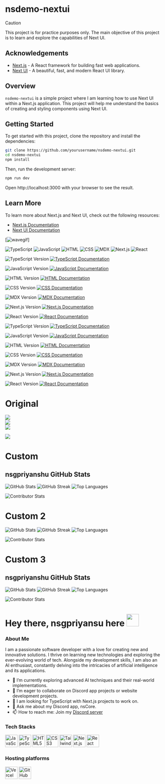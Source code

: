 # nsdemo-nextui

> [!CAUTION]
> This project is for practice purposes only. The main objective of this project is to learn and explore the capabilities of Next UI.

## Acknowledgements

- [Next.js](https://nextjs.org) - A React framework for building fast web applications.
- [Next UI](https://nextui.org) - A beautiful, fast, and modern React UI library.

## Overview

`nsdemo-nextui` is a simple project where I am learning how to use Next UI within a Next.js application. This project will help me understand the basics of creating and styling components using Next UI.

## Getting Started

To get started with this project, clone the repository and install the dependencies:

```bash
git clone https://github.com/yourusername/nsdemo-nextui.git
cd nsdemo-nextui
npm install
```

Then, run the development server:

```bash
npm run dev
```

Open http://localhost:3000 with your browser to see the result.

## Learn More

To learn more about Next.js and Next UI, check out the following resources:

- [Next.js Documentation](https://nextjs.org/docs)
- [Next UI Documentation](https://nextui.org/docs)


[![wavegif](https://cdn3.emoji.gg/emojis/wavegif_1860.gif)]


![TypeScript](https://img.shields.io/badge/TypeScript-%23007ACC.svg?style=for-the-badge&logo=typescript&logoColor=white)
![JavaScript](https://img.shields.io/badge/JavaScript-%23F7DF1E.svg?style=for-the-badge&logo=javascript&logoColor=black)
![HTML](https://img.shields.io/badge/HTML-%23E34F26.svg?style=for-the-badge&logo=html5&logoColor=white)
![CSS](https://img.shields.io/badge/CSS-%231572B6.svg?style=for-the-badge&logo=css3&logoColor=white)
![MDX](https://img.shields.io/badge/MDX-%23F9AC00.svg?style=for-the-badge&logo=mdx&logoColor=white)
![Next.js](https://img.shields.io/badge/Next.js-%23000000.svg?style=for-the-badge&logo=next.js&logoColor=white)
![React](https://img.shields.io/badge/React-%2361DAFB.svg?style=for-the-badge&logo=react&logoColor=black)

![TypeScript Version](https://img.shields.io/npm/v/typescript?color=007ACC&label=TypeScript&logo=typescript&logoColor=white)
[![TypeScript Documentation](https://img.shields.io/badge/Documentation-Typescript-blue?style=flat&logo=typescript)](https://www.typescriptlang.org/docs/)

![JavaScript Version](https://img.shields.io/npm/v/javascript?color=F7DF1E&label=JavaScript&logo=javascript&logoColor=black)
[![JavaScript Documentation](https://img.shields.io/badge/Documentation-JavaScript-yellow?style=flat&logo=javascript)](https://developer.mozilla.org/en-US/docs/Web/JavaScript)

![HTML Version](https://img.shields.io/npm/v/html?color=E34F26&label=HTML&logo=html5&logoColor=white)
[![HTML Documentation](https://img.shields.io/badge/Documentation-HTML-orange?style=flat&logo=html5)](https://developer.mozilla.org/en-US/docs/Web/HTML)

![CSS Version](https://img.shields.io/npm/v/css?color=1572B6&label=CSS&logo=css3&logoColor=white)
[![CSS Documentation](https://img.shields.io/badge/Documentation-CSS-blue?style=flat&logo=css3)](https://developer.mozilla.org/en-US/docs/Web/CSS)

![MDX Version](https://img.shields.io/npm/v/mdx?color=F9AC00&label=MDX&logo=mdx&logoColor=white)
[![MDX Documentation](https://img.shields.io/badge/Documentation-MDX-yellow?style=flat&logo=mdx)](https://mdxjs.com/)

![Next.js Version](https://img.shields.io/npm/v/next?color=000000&label=Next.js&logo=next.js&logoColor=white)
[![Next.js Documentation](https://img.shields.io/badge/Documentation-Next.js-black?style=flat&logo=next.js)](https://nextjs.org/docs)

![React Version](https://img.shields.io/npm/v/react?color=61DAFB&label=React&logo=react&logoColor=black)
[![React Documentation](https://img.shields.io/badge/Documentation-React-blue?style=flat&logo=react)](https://reactjs.org/docs/getting-started.html)

![TypeScript Version](https://img.shields.io/npm/v/typescript?color=#007aff&label=TypeScript&logo=typescript&logoColor=white)
[![TypeScript Documentation](https://img.shields.io/badge/Documentation-Typescript-%23007aff?style=flat&logo=typescript)](https://www.typescriptlang.org/docs/)

![JavaScript Version](https://img.shields.io/npm/v/javascript?color=#ffcc00&label=JavaScript&logo=javascript&logoColor=black)
[![JavaScript Documentation](https://img.shields.io/badge/Documentation-JavaScript-%23ffcc00?style=flat&logo=javascript)](https://developer.mozilla.org/en-US/docs/Web/JavaScript)

![HTML Version](https://img.shields.io/npm/v/html?color=#e34f26&label=HTML&logo=html5&logoColor=white)
[![HTML Documentation](https://img.shields.io/badge/Documentation-HTML-%23e34f26?style=flat&logo=html5)](https://developer.mozilla.org/en-US/docs/Web/HTML)

![CSS Version](https://img.shields.io/npm/v/css?color=#1572b6&label=CSS&logo=css3&logoColor=white)
[![CSS Documentation](https://img.shields.io/badge/Documentation-CSS-%231572b6?style=flat&logo=css3)](https://developer.mozilla.org/en-US/docs/Web/CSS)

![MDX Version](https://img.shields.io/npm/v/mdx?color=#ffac00&label=MDX&logo=mdx&logoColor=white)
[![MDX Documentation](https://img.shields.io/badge/Documentation-MDX-%23ffac00?style=flat&logo=mdx)](https://mdxjs.com/)

![Next.js Version](https://img.shields.io/npm/v/next?color=#1c1c1e&label=Next.js&logo=next.js&logoColor=white)
[![Next.js Documentation](https://img.shields.io/badge/Documentation-Next.js-%231c1c1e?style=flat&logo=next.js)](https://nextjs.org/docs)

![React Version](https://img.shields.io/npm/v/react?color=#61dafb&label=React&logo=react&logoColor=black)
[![React Documentation](https://img.shields.io/badge/Documentation-React-%2361dafb?style=flat&logo=react)](https://reactjs.org/docs/getting-started.html)

# Original 

![](https://github-readme-stats.vercel.app/api?username=nsgpriyanshu&theme=github_dark&hide_border=true&include_all_commits=false&count_private=false)<br/>
![](https://github-readme-streak-stats.herokuapp.com/?user=nsgpriyanshu&theme=github_dark&hide_border=true)<br/>
![](https://github-readme-stats.vercel.app/api/top-langs/?username=nsgpriyanshu&theme=github_dark&hide_border=true&include_all_commits=false&count_private=false&layout=compact)

![](https://github-contributor-stats.vercel.app/api?username=nsgpriyanshu&limit=5&theme=github_dark&combine_all_yearly_contributions=true)

<!-- Proudly created with GPRM ( https://gprm.itsvg.in ) -->


# Custom 

## nsgpriyanshu GitHub Stats

![GitHub Stats](https://github-readme-stats.vercel.app/api?username=nsgpriyanshu&hide_border=false&include_all_commits=false&count_private=false&title_color=ffffff&text_color=ffffff&bg_color=00000000&border_color=f10a0a&border_radius=7.5%25)
![GitHub Streak](https://github-readme-streak-stats.herokuapp.com/?user=nsgpriyanshu&hide_border=false&ring=f10a0a&fire=f10a0a&currStreakLabel=f10a0a&background=00000000&border=f10a0a&stroke=f10a0a&hide_stars=true&dates=ffffff&sideNums=f10a0a&border_radius=7.5%25&stroke=f10a0a&currStreakNum=f10a0a)
![Top Languages](https://github-readme-stats.vercel.app/api/top-langs/?username=nsgpriyanshu&hide_border=false&layout=compact&langs_count=10&title_color=ffffff&text_color=ffffff&bg_color=00000000&border_color=f10a0a&border_radius=7.5%25)

![Contributor Stats](https://github-contributor-stats.vercel.app/api?username=nsgpriyanshu&limit=5&theme=github_dark&combine_all_yearly_contributions=true&hide_border=false&border_radius=7.5%25&title_color=ffffff&text_color=f10a0a)

<!-- Proudly created with GPRM (https://gprm.itsvg.in) -->

# Custom 2

![GitHub Stats](https://github-readme-stats.vercel.app/api?username=nsgpriyanshu&hide_border=false&include_all_commits=false&count_private=false&title_color=ffffff&text_color=ffffff&bg_color=00000000&border_color=f10a0a&border_radius=7.5%25)
![GitHub Streak](https://github-readme-streak-stats.herokuapp.com/?user=nsgpriyanshu&hide_border=false&ring=ff3b30&fire=ff3b30&currStreakLabel=ff3b30&background=00000000&border=ff3b30&stroke=ff3b30&hide_stars=true&dates=ffffff&sideNums=ff3b30&border_radius=7.5%25&stroke=ff3b30&currStreakNum=ff3b30)
![Top Languages](https://github-readme-stats.vercel.app/api/top-langs/?username=nsgpriyanshu&hide_border=false&layout=compact&langs_count=10&title_color=ffffff&text_color=ffffff&bg_color=00000000&border_color=f10a0a&border_radius=7.5%25)

![Contributor Stats](https://github-contributor-stats.vercel.app/api?username=nsgpriyanshu&limit=5&theme=github_dark&combine_all_yearly_contributions=true&hide_border=false&border_radius=7.5%25&title_color=ffffff&text_color=ff3b30)

<!-- Proudly created with GPRM (https://gprm.itsvg.in) -->

# Custom 3

## nsgpriyanshu GitHub Stats

![GitHub Stats](https://github-readme-stats.vercel.app/api?username=nsgpriyanshu&hide_border=false&include_all_commits=false&count_private=false&title_color=COLORS.blue&text_color=COLORS.lightGrayMid&bg_color=COLORS.darkGray&border_color=COLORS.red&border_radius=7.5%25)
![GitHub Streak](https://github-readme-streak-stats.herokuapp.com/?user=nsgpriyanshu&hide_border=false&ring=COLORS.red&fire=COLORS.red&currStreakLabel=COLORS.red&background=COLORS.darkGray&border=COLORS.red&stroke=COLORS.red&hide_stars=true&dates=COLORS.lightGray&sideNums=COLORS.red&border_radius=7.5%25&stroke=COLORS.red&currStreakNum=COLORS.red)
![Top Languages](https://github-readme-stats.vercel.app/api/top-langs/?username=nsgpriyanshu&hide_border=false&layout=compact&langs_count=10&title_color=COLORS.blue&text_color=COLORS.lightGrayMid&bg_color=COLORS.darkGray&border_color=COLORS.red&border_radius=7.5%25)

![Contributor Stats](https://github-contributor-stats.vercel.app/api?username=nsgpriyanshu&limit=5&theme=github_dark&combine_all_yearly_contributions=true&hide_border=false&border_radius=7.5%25&title_color=COLORS.blue&text_color=COLORS.red)

<!-- Proudly created with GPRM (https://gprm.itsvg.in) -->



# Hey there, nsgpriyansu here <img src="https://cdn3.emoji.gg/emojis/wavegif_1860.gif" width="40px" height="40px">

### About Me
I am a passionate software developer with a love for creating new and innovative solutions. I thrive on learning new technologies and exploring the ever-evolving world of tech. Alongside my development skills, I am also an AI enthusiast, constantly delving into the intricacies of artificial intelligence and its applications.

- 🌱 I’m currently exploring advanced AI techniques and their real-world implementations.
- 👯 I’m eager to collaborate on Discord app projects or website development projects.
- 🚀 I am looking for TypeScript with Next.js projects to work on.
- 💬 Ask me about my Discord app, nsCore.
- 📫 How to reach me: Join my [Discord server](https://discord.gg/vRXgWaar2G)

### Tech Stacks
<p>
  <img src="https://cdn.jsdelivr.net/gh/devicons/devicon/icons/javascript/javascript-original.svg" width="40" height="40" alt="JavaScript"/>
  <img src="https://cdn.jsdelivr.net/gh/devicons/devicon/icons/typescript/typescript-original.svg" width="40" height="40" alt="TypeScript"/>
  <img src="https://cdn.jsdelivr.net/gh/devicons/devicon/icons/html5/html5-original.svg" width="40" height="40" alt="HTML5"/>
  <img src="https://cdn.jsdelivr.net/gh/devicons/devicon/icons/css3/css3-original.svg" width="40" height="40" alt="CSS3"/>
  <img src="https://www.vectorlogo.zone/logos/tailwindcss/tailwindcss-icon.svg" width="40" height="40" alt="Tailwind CSS"/>
  <img src="https://cdn.jsdelivr.net/gh/devicons/devicon/icons/nextjs/nextjs-original.svg" width="40" height="40" alt="Next.js"/>
  <img src="https://cdn.jsdelivr.net/gh/devicons/devicon/icons/react/react-original.svg" width="40" height="40" alt="React"/>
</p>

### Hosting platforms 

<img src="https://www.vectorlogo.zone/logos/vercel/vercel-icon.svg" width="40" height="40" alt="Vercel"/>
  <img src="https://cdn.jsdelivr.net/gh/devicons/devicon/icons/github/github-original.svg" width="40" height="40" alt="GitHub"/>
</p> 